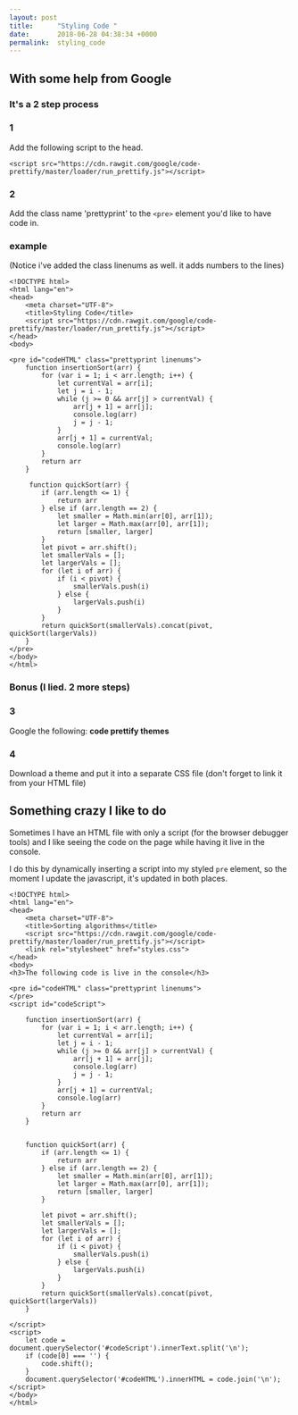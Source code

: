 ```yaml
---
layout: post
title:      "Styling Code "
date:       2018-06-28 04:38:34 +0000
permalink:  styling_code
---
```



## With some help from Google

### It's a 2 step process

### 1
Add the following script to the head.
```
<script src="https://cdn.rawgit.com/google/code-prettify/master/loader/run_prettify.js"></script>
```

### 2
Add the class name 'prettyprint' to the `<pre>` element you'd like to have code in.

### example
(Notice i've added the class linenums as well. it adds numbers to the lines)

```
<!DOCTYPE html>
<html lang="en">
<head>
	<meta charset="UTF-8">
	<title>Styling Code</title>
	<script src="https://cdn.rawgit.com/google/code-prettify/master/loader/run_prettify.js"></script>
</head>
<body>

<pre id="codeHTML" class="prettyprint linenums">
    function insertionSort(arr) {
		for (var i = 1; i < arr.length; i++) {
			let currentVal = arr[i];
			let j = i - 1;
			while (j >= 0 && arr[j] > currentVal) {
				arr[j + 1] = arr[j];
				console.log(arr)
				j = j - 1; 
			}
			arr[j + 1] = currentVal;
			console.log(arr)
		}
		return arr
	}
		
     function quickSort(arr) {
		if (arr.length <= 1) {
			return arr
		} else if (arr.length == 2) {
			let smaller = Math.min(arr[0], arr[1]);
			let larger = Math.max(arr[0], arr[1]);
			return [smaller, larger]
		}
		let pivot = arr.shift();
		let smallerVals = [];
		let largerVals = [];
		for (let i of arr) {
			if (i < pivot) {
			 	smallerVals.push(i)
			} else {
				largerVals.push(i)
			}
		}
		return quickSort(smallerVals).concat(pivot, quickSort(largerVals))
	}
</pre>
</body>
</html>
```

### Bonus (I lied. 2 more steps)

### 3
Google the following: **code prettify themes**

### 4
Download a theme and put it into a separate CSS file (don't forget to link it from your HTML file)

## Something crazy I like to do
Sometimes I have an HTML file with only a script (for the browser debugger tools) and I like seeing the code on the page while having it live in the console.

I do this by dynamically inserting a script into my styled `pre` element, so the moment I update the javascript, it's updated in both places.

```
<!DOCTYPE html>
<html lang="en">
<head>
	<meta charset="UTF-8">
	<title>Sorting algorithms</title>
	<script src="https://cdn.rawgit.com/google/code-prettify/master/loader/run_prettify.js"></script>
	<link rel="stylesheet" href="styles.css">
</head>
<body>
<h3>The following code is live in the console</h3>

<pre id="codeHTML" class="prettyprint linenums">
</pre>
<script id="codeScript">
	
	function insertionSort(arr) {
		for (var i = 1; i < arr.length; i++) {
			let currentVal = arr[i];
			let j = i - 1;
			while (j >= 0 && arr[j] > currentVal) {
				arr[j + 1] = arr[j];
				console.log(arr)
				j = j - 1; 
			}
			arr[j + 1] = currentVal;
			console.log(arr)
		}
		return arr
	}
		

	function quickSort(arr) {
		if (arr.length <= 1) {
			return arr
		} else if (arr.length == 2) {
			let smaller = Math.min(arr[0], arr[1]);
			let larger = Math.max(arr[0], arr[1]);
			return [smaller, larger]
		}

		let pivot = arr.shift();
		let smallerVals = [];
		let largerVals = [];
		for (let i of arr) {
			if (i < pivot) {
			 	smallerVals.push(i)
			} else {
				largerVals.push(i)
			}
		}
		return quickSort(smallerVals).concat(pivot, quickSort(largerVals))
	}

</script>
<script>
	let code = document.querySelector('#codeScript').innerText.split('\n');
	if (code[0] === '') {
		code.shift();
	}
	document.querySelector('#codeHTML').innerHTML = code.join('\n');
</script>
</body>
</html>


```


